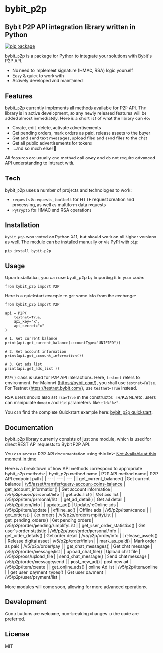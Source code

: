 # bybit_p2p
## Bybit P2P API integration library written in Python

[![pip package](https://img.shields.io/pypi/v/bybit-p2p)](https://pypi.org/project/bybit-p2p/)

bybit_p2p is a package for Python to integrate your solutions with Bybit's P2P API.

- No need to implement signature (HMAC, RSA) logic yourself
- Easy & quick to work with
- Actively developed and maintained

## Features

bybit_p2p currently implements all methods available for P2P API. The library is in active development, so any newly released features will be added almost immediately. Here is a short list of what the library can do:

- Create, edit, delete, activate advertisements
- Get pending orders, mark orders as paid, release assets to the buyer
- Get and send text messages, upload files and send files to the chat
- Get all public advertisements for tokens
- ...and so much else! 🌟

All features are usually one method call away and do not require advanced API understanding to interact with.

## Tech

bybit_p2p uses a number of projects and technologies to work:

- `requests` & `requests_toolbelt` for HTTP request creation and processing, as well as multiform data requests
- `PyCrypto` for HMAC and RSA operations

## Installation

`bybit_p2p` was tested on Python 3.11, but should work on all higher versions as well. The module can be installed manually or via [PyPI](https://pypi.org/project/pybit/) with `pip`:
```
pip install bybit-p2p
```

## Usage

Upon installation, you can use bybit_p2p by importing it in your code:
```
from bybit_p2p import P2P
```

Here is a quickstart example to get some info from the exchange:
```
from bybit_p2p import P2P

api = P2P(
    testnet=True,
    api_key="x",
    api_secret="x"
)

# 1. Get current balance
print(api.get_current_balance(accountType="UNIFIED"))

# 2. Get account information
print(api.get_account_information())

# 3. Get ads list
print(api.get_ads_list())
```

`P2P()` class is used for P2P API interactions. Here, `testnet` refers to environment. For Mainnet (https://bybit.com/), you shall use `testnet=False`. For Testnet (https://testnet.bybit.com/), use `testnet=True` instead.

RSA users should also set `rsa=True` in the constructor. TR/KZ/NL/etc. users can manipulate `domain` and `tld` parameters, like `tld="kz"`.

You can find the complete Quickstart example here: [bybit_p2p quickstart](https://github.com/kolya5544/bybit_p2p/blob/master/examples/quickstart.py).

## Documentation

bybit_p2p library currently consists of just one module, which is used for direct REST API requests to Bybit P2P API.

You can access P2P API documentation using this link: [Not Available at this moment in time](https://google.com/)

Here is a breakdown of how API methods correspond to appropriate bybit_p2p methods:
| bybit_p2p method name | P2P API method name | P2P API endpoint path |
| --- | --- | --- |
| get_current_balance() | Get current balance | [/v5/asset/transfer/query-account-coins-balance](https://bybit-exchange.github.io/docs/v5/asset/balance/all-balance) |
| get_account_information() | Get account information | /v5/p2p/user/personal/info |
| get_ads_list() | Get ads list | /v5/p2p/item/personal/list |
| get_ad_detail() | Get ad detail | /v5/p2p/item/info |
| update_ad() | Update/reOnline ads | /v5/p2p/item/update |
| offline_ad() | Offline ads | /v5/p2p/item/cancel |
| get_orders() | Get orders | /v5/p2p/order/simplifyList |
| get_pending_orders() | Get pending orders | /v5/p2p/order/pending/simplifyList |
| get_user_order_statistics() | Get user's order statistic | /v5/p2p/user/order/personal/info |
| get_order_details() | Get order detail | /v5/p2p/order/info |
| release_assets() | Release digital asset | /v5/p2p/order/finish |
| mark_as_paid() | Mark order as paid | /v5/p2p/order/pay |
| get_chat_messages() | Get chat message | /v5/p2p/order/message/list |
| upload_chat_file() | Upload chat file | /v5/p2p/oss/upload_file |
| send_chat_message() | Send chat message | /v5/p2p/order/message/send |
| post_new_ad() | post new ad | /v5/p2p/item/create |
| get_online_ads() | online Ad list | /v5/p2p/item/online |
| get_user_payment_types() | Get user payment | /v5/p2p/user/payment/list |

More modules will come soon, allowing for more advanced operations.

## Development

Contributions are welcome, non-breaking changes to the code are preferred.

## License

MIT
